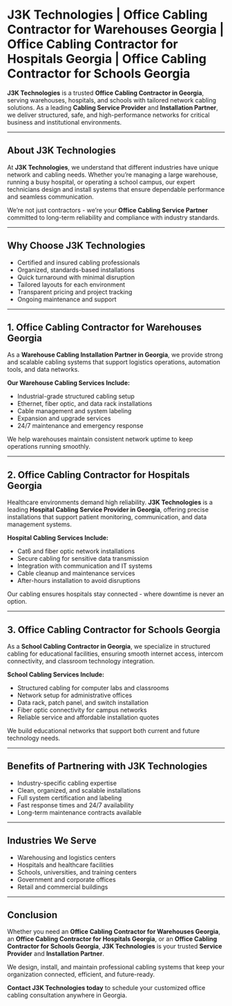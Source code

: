 # J3K Technologies | Office Cabling Contractor for Warehouses Georgia | Office Cabling Contractor for Hospitals Georgia | Office Cabling Contractor for Schools Georgia

**J3K Technologies** is a trusted **Office Cabling Contractor in Georgia**, serving warehouses, hospitals, and schools with tailored network cabling solutions. As a leading **Cabling Service Provider** and **Installation Partner**, we deliver structured, safe, and high-performance networks for critical business and institutional environments.

---

## About J3K Technologies

At **J3K Technologies**, we understand that different industries have unique network and cabling needs. Whether you’re managing a large warehouse, running a busy hospital, or operating a school campus, our expert technicians design and install systems that ensure dependable performance and seamless communication.

We’re not just contractors - we’re your **Office Cabling Service Partner** committed to long-term reliability and compliance with industry standards.

---

## Why Choose J3K Technologies

- Certified and insured cabling professionals  
- Organized, standards-based installations  
- Quick turnaround with minimal disruption  
- Tailored layouts for each environment  
- Transparent pricing and project tracking  
- Ongoing maintenance and support  

---

## 1. Office Cabling Contractor for Warehouses Georgia

As a **Warehouse Cabling Installation Partner in Georgia**, we provide strong and scalable cabling systems that support logistics operations, automation tools, and data networks.

**Our Warehouse Cabling Services Include:**
- Industrial-grade structured cabling setup  
- Ethernet, fiber optic, and data rack installations  
- Cable management and system labeling  
- Expansion and upgrade services  
- 24/7 maintenance and emergency response  

We help warehouses maintain consistent network uptime to keep operations running smoothly.

---

## 2. Office Cabling Contractor for Hospitals Georgia

Healthcare environments demand high reliability. **J3K Technologies** is a leading **Hospital Cabling Service Provider in Georgia**, offering precise installations that support patient monitoring, communication, and data management systems.

**Hospital Cabling Services Include:**
- Cat6 and fiber optic network installations  
- Secure cabling for sensitive data transmission  
- Integration with communication and IT systems  
- Cable cleanup and maintenance services  
- After-hours installation to avoid disruptions  

Our cabling ensures hospitals stay connected - where downtime is never an option.

---

## 3. Office Cabling Contractor for Schools Georgia

As a **School Cabling Contractor in Georgia**, we specialize in structured cabling for educational facilities, ensuring smooth internet access, intercom connectivity, and classroom technology integration.

**School Cabling Services Include:**
- Structured cabling for computer labs and classrooms  
- Network setup for administrative offices  
- Data rack, patch panel, and switch installation  
- Fiber optic connectivity for campus networks  
- Reliable service and affordable installation quotes  

We build educational networks that support both current and future technology needs.

---

## Benefits of Partnering with J3K Technologies

- Industry-specific cabling expertise  
- Clean, organized, and scalable installations  
- Full system certification and labeling  
- Fast response times and 24/7 availability  
- Long-term maintenance contracts available  

---

## Industries We Serve

- Warehousing and logistics centers  
- Hospitals and healthcare facilities  
- Schools, universities, and training centers  
- Government and corporate offices  
- Retail and commercial buildings  

---

## Conclusion

Whether you need an **Office Cabling Contractor for Warehouses Georgia**, an **Office Cabling Contractor for Hospitals Georgia**, or an **Office Cabling Contractor for Schools Georgia**, **J3K Technologies** is your trusted **Service Provider** and **Installation Partner**.

We design, install, and maintain professional cabling systems that keep your organization connected, efficient, and future-ready.

**Contact J3K Technologies today** to schedule your customized office cabling consultation anywhere in Georgia.
